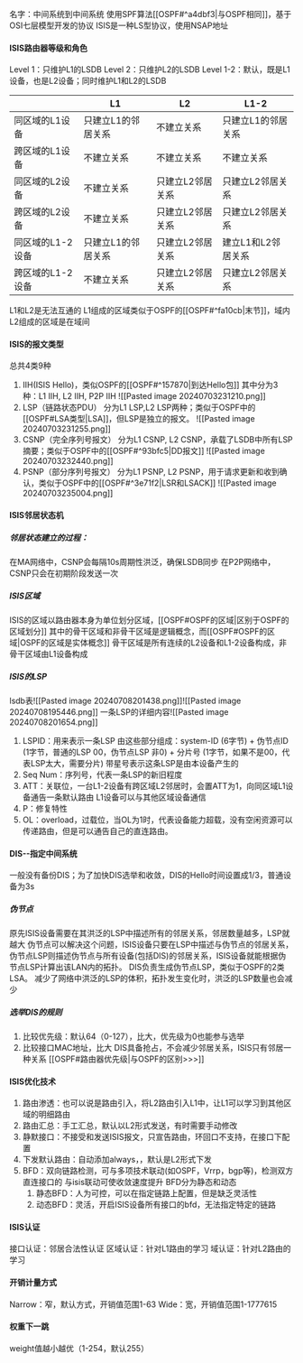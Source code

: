 名字：中间系统到中间系统
使用SPF算法[[OSPF#^a4dbf3|与OSPF相同]]，基于OSI七层模型开发的协议
ISIS是一种LS型协议，使用NSAP地址
#### ISIS路由器等级和角色
Level 1：只维护L1的LSDB
Level 2：只维护L2的LSDB
Level 1-2：默认，既是L1设备，也是L2设备；同时维护L1和L2的LSDB

|            | L1         | L2        | L1-2        |
| ---------- | ---------- | --------- | ----------- |
| 同区域的L1设备   | 只建立L1的邻居关系 | 不建立关系     | 只建立L1的邻居关系  |
| 跨区域的L1设备   | 不建立关系      | 不建立关系     | 不建立关系       |
| 同区域的L2设备   | 不建立关系      | 只建立L2邻居关系 | 只建立L2邻居关系   |
| 跨区域的L2设备   | 不建立关系      | 只建立L2邻居关系 | 只建立L2邻居关系   |
| 同区域的L1-2设备 | 只建立L1的邻居关系 | 只建立L2邻居关系 | 建立L1和L2邻居关系 |
| 跨区域的L1-2设备 | 不建立关系      | 只建立L2邻居关系 | 只建立L2邻居关系   |
L1和L2是无法互通的
L1组成的区域类似于OSPF的[[OSPF#^fa10cb|末节]]，域内
L2组成的区域是在域间
#### ISIS的报文类型
总共4类9种
1. IIH(ISIS Hello)，类似OSPF的[[OSPF#^157870|到达Hello包]]
   其中分为3种：L1 IIH, L2 IIH, P2P IIH
   ![[Pasted image 20240703231210.png]]
2. LSP（链路状态PDU）
   分为L1 LSP,L2 LSP两种；类似于OSPF中的[[OSPF#LSA类型|LSA]]，但LSP是独立的报文。
   ![[Pasted image 20240703231255.png]]
3. CSNP（完全序列号报文）
   分为L1 CSNP, L2 CSNP，承载了LSDB中所有LSP摘要；类似于OSPF中的[[OSPF#^93bfc5|DD报文]]
   ![[Pasted image 20240703232440.png]]
4. PSNP（部分序列号报文）
   分为L1 PSNP, L2 PSNP，用于请求更新和收到确认，类似于OSPF中的[[OSPF#^3e71f2|LSR和LSACK]]
   ![[Pasted image 20240703235004.png]]
   
#### ISIS邻居状态机
##### 邻居状态建立的过程：
在MA网络中，CSNP会每隔10s周期性洪泛，确保LSDB同步
在P2P网络中，CSNP只会在初期阶段发送一次
##### ISIS区域
ISIS的区域以路由器本身为单位划分区域，[[OSPF#OSPF的区域|区别于OSPF的区域划分]]
其中的骨干区域和非骨干区域是逻辑概念，而[[OSPF#OSPF的区域|OSPF的区域是实体概念]]
骨干区域是所有连续的L2设备和L1-2设备构成，非骨干区域由L1设备构成
##### ISIS的LSP
lsdb表![[Pasted image 20240708201438.png]]![[Pasted image 20240708195446.png]]
一条LSP的详细内容![[Pasted image 20240708201654.png]]
1. LSPID：用来表示一条LSP
   由这些部分组成：system-ID (6字节) + 伪节点ID (1字节，普通的LSP 00，伪节点LSP 非0) + 分片号 (1字节，如果不是00，代表LSP太大，需要分片)
   带星号表示这条LSP是由本设备产生的
2. Seq Num：序列号，代表一条LSP的新旧程度
3. ATT：关联位，一台L1-2设备有跨区域L2邻居时，会置ATT为1，向同区域L1设备通告一条默认路由
   L1设备可以与其他区域设备通信
4. P：修复特性
5. OL：overload，过载位，当OL为1时，代表设备能力超载，没有空闲资源可以传递路由，但是可以通告自己的直连路由。

#### DIS--指定中间系统
一般没有备份DIS；为了加快DIS选举和收敛，DIS的Hello时间设置成1/3，普通设备为3s
##### 伪节点
原先ISIS设备需要在其洪泛的LSP中描述所有的邻居关系，邻居数量越多，LSP就越大
伪节点可以解决这个问题，ISIS设备只要在LSP中描述与伪节点的邻居关系，伪节点LSP则描述伪节点与所有设备(包括DIS)的邻居关系，ISIS设备就能根据伪节点LSP计算出该LAN内的拓扑。
DIS负责生成伪节点LSP，类似于OSPF的2类LSA。
减少了网络中洪泛的LSP的体积，拓扑发生变化时，洪泛的LSP数量也会减少
##### 选举DIS的规则
1. 比较优先级：默认64（0-127），比大，优先级为0也能参与选举
2. 比较接口MAC地址，比大
DIS具备抢占，不会减少邻居关系，ISIS只有邻居一种关系
[[OSPF#路由器优先级|与OSPF的区别>>>]]
#### ISIS优化技术
1. 路由渗透：也可以说是路由引入，将L2路由引入L1中，让L1可以学习到其他区域的明细路由
2. 路由汇总：手工汇总，默认以L2形式发送，有时需要手动修改
3. 静默接口：不接受和发送ISIS报文，只宣告路由，环回口不支持，在接口下配置
4. 下发默认路由：自动添加always，，默认是L2形式下发
5. BFD：双向链路检测，可与多项技术联动(如OSPF，Vrrp，bgp等)，检测双方直连接口的
   与isis联动可使收敛速度提升
   BFD分为静态和动态
   1. 静态BFD：人为可控，可以在指定链路上配置，但是缺乏灵活性
   2. 动态BFD：灵活，开启ISIS设备所有接口的bfd，无法指定特定的链路
#### ISIS认证
接口认证：邻居合法性认证
区域认证：针对L1路由的学习
域认证：针对L2路由的学习
#### 开销计量方式
Narrow：窄，默认方式，开销值范围1-63
Wide：宽，开销值范围1-1777615
#### 权重下一跳
weight值越小越优（1-254，默认255）
